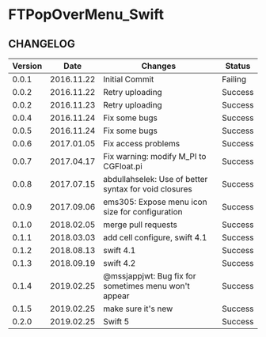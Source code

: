 # FTPopOverMenu_Swift

## CHANGELOG

| Version | Date | Changes | Status  |
| --- | --- | --- | --- |
| 0.0.1 | 2016.11.22 | Initial Commit | Failing |
| 0.0.2 | 2016.11.22 | Retry uploading | Success |
| 0.0.2 | 2016.11.23 | Retry uploading | Success |
| 0.0.4 | 2016.11.24 | Fix some bugs | Success |
| 0.0.5 | 2016.11.24 | Fix some bugs | Success |
| 0.0.6 | 2017.01.05 | Fix access problems | Success |
| 0.0.7 | 2017.04.17 | Fix warning: modify M_PI to CGFloat.pi | Success |
| 0.0.8 | 2017.07.15 | abdullahselek: Use of better syntax for void closures | Success |
| 0.0.9 | 2017.09.06 | ems305: Expose menu icon size for configuration | Success |
| 0.1.0 | 2018.02.05 | merge pull requests | Success |
| 0.1.1 | 2018.03.03 | add cell configure, swift 4.1 | Success |
| 0.1.2 | 2018.08.13 | swift 4.1 | Success |
| 0.1.3 | 2018.09.19 | swift 4.2 | Success |
| 0.1.4 | 2019.02.25 | @mssjappjwt: Bug fix for sometimes menu won't appear | Success |
| 0.1.5 | 2019.02.25 | make sure it's new | Success |
| 0.2.0 | 2019.02.25 | Swift 5 | Success |


